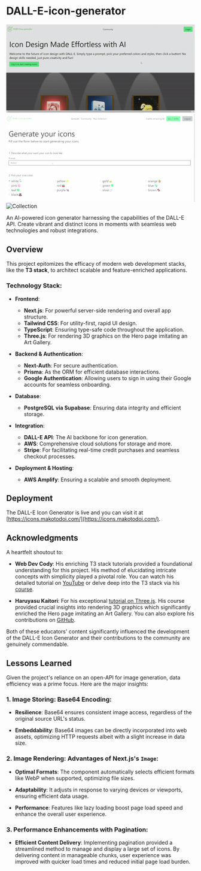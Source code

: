 # DALL-E-icon-generator

![Home](https://github.com/londelidess/icon-generator-DALL-E/blob/main/public/dalle1.gif)
![Generate](https://github.com/londelidess/icon-generator-DALL-E/blob/main/public/dalle2.gif)
![Collection](https://github.com/londelidess/icon-generator-DALL-E/blob/main/public/dalle3.gif)

An AI-powered icon generator harnessing the capabilities of the DALL-E API. Create vibrant and distinct icons in moments with seamless web technologies and robust integrations.

## Overview

This project epitomizes the efficacy of modern web development stacks, like the **T3 stack**, to architect scalable and feature-enriched applications.

### Technology Stack:

- **Frontend**:
  - **Next.js**: For powerful server-side rendering and overall app structure.
  - **Tailwind CSS**: For utility-first, rapid UI design.
  - **TypeScript**: Ensuring type-safe code throughout the application.
  - **Three.js**: For rendering 3D graphics on the Hero page imitating an Art Gallery.

- **Backend & Authentication**:
  - **Next-Auth**: For secure authentication.
  - **Prisma**: As the ORM for efficient database interactions.
  - **Google Authentication**: Allowing users to sign in using their Google accounts for seamless onboarding.


- **Database**:
  - **PostgreSQL via Supabase**: Ensuring data integrity and efficient storage.

- **Integration**:
  - **DALL-E API**: The AI backbone for icon generation.
  - **AWS**: Comprehensive cloud solutions for storage and more.
  - **Stripe**: For facilitating real-time credit purchases and seamless checkout processes.

- **Deployment & Hosting**:
  - **AWS Amplify**: Ensuring a scalable and smooth deployment.

## Deployment

The DALL-E Icon Generator is live and you can visit it at [https://icons.makotodoi.com/](https://icons.makotodoi.com/).

## Acknowledgments

A heartfelt shoutout to:

- **Web Dev Cody**: His enriching T3 stack tutorials provided a foundational understanding for this project. His method of elucidating intricate concepts with simplicity played a pivotal role. You can watch his detailed tutorial on [YouTube](https://youtu.be/syuRvr52g4g?si=Ktoj5O5XFrqgV7Lj) or delve deep into the T3 stack via his [course](https://1017897100294.gumroad.com/l/jipjfm).

- **Haruyasu Kaitori**: For his exceptional [tutorial on Three.js](https://youtu.be/ivYenh-8EyM?si=1BOAgPna756rW6d7). His course provided crucial insights into rendering 3D graphics which significantly enriched the Hero page imitating an Art Gallery. You can also explore his contributions on [GitHub](https://github.com/haruyasu).

Both of these educators' content significantly influenced the development of the DALL-E Icon Generator and their contributions to the community are genuinely commendable.

## Lessons Learned

Given the project's reliance on an open-API for image generation, data efficiency was a prime focus. Here are the major insights:

### 1. Image Storing: Base64 Encoding:

- **Resilience**: Base64 ensures consistent image access, regardless of the original source URL's status.
  
- **Embeddability**: Base64 images can be directly incorporated into web assets, optimizing HTTP requests albeit with a slight increase in data size.

### 2. Image Rendering: Advantages of Next.js's `Image`:

- **Optimal Formats**: The component automatically selects efficient formats like WebP when supported, optimizing file sizes.

- **Adaptability**: It adjusts in response to varying devices or viewports, ensuring efficient data usage.

- **Performance**: Features like lazy loading boost page load speed and enhance the overall user experience.

### 3. Performance Enhancements with Pagination:

- **Efficient Content Delivery**: Implementing pagination provided a streamlined method to manage and display a large set of icons. By delivering content in manageable chunks, user experience was improved with quicker load times and reduced initial page load burden.
